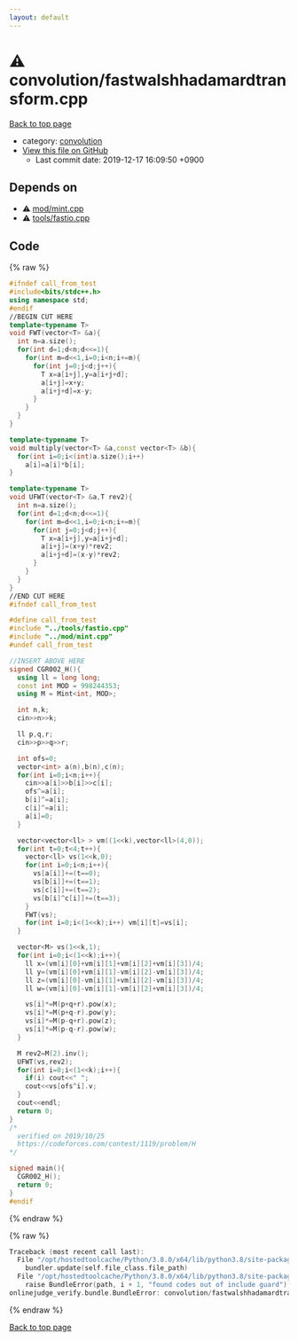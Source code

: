 ```yaml
---
layout: default
---
```


<!-- mathjax config similar to math.stackexchange -->
<script type="text/javascript" async
  src="https://cdnjs.cloudflare.com/ajax/libs/mathjax/2.7.5/MathJax.js?config=TeX-MML-AM_CHTML">
</script>
<script type="text/x-mathjax-config">
  MathJax.Hub.Config({
    TeX: { equationNumbers: { autoNumber: "AMS" }},
    tex2jax: {
      inlineMath: [ ['$','$'] ],
      processEscapes: true
    },
    "HTML-CSS": { matchFontHeight: false },
    displayAlign: "left",
    displayIndent: "2em"
  });
</script>

<script type="text/javascript" src="https://cdnjs.cloudflare.com/ajax/libs/jquery/3.4.1/jquery.min.js"></script>
<script src="https://cdn.jsdelivr.net/npm/jquery-balloon-js@1.1.2/jquery.balloon.min.js" integrity="sha256-ZEYs9VrgAeNuPvs15E39OsyOJaIkXEEt10fzxJ20+2I=" crossorigin="anonymous"></script>
<script type="text/javascript" src="../../assets/js/copy-button.js"></script>
<link rel="stylesheet" href="../../assets/css/copy-button.css" />


# :warning: convolution/fastwalshhadamardtransform.cpp

<a href="../../index.html">Back to top page</a>

* category: <a href="../../index.html#a9595c1c24c33b16056d2ad07e71682d">convolution</a>
* <a href="{{ site.github.repository_url }}/blob/master/convolution/fastwalshhadamardtransform.cpp">View this file on GitHub</a>
    - Last commit date: 2019-12-17 16:09:50 +0900




## Depends on

* :warning: <a href="../mod/mint.cpp.html">mod/mint.cpp</a>
* :warning: <a href="../tools/fastio.cpp.html">tools/fastio.cpp</a>


## Code

<a id="unbundled"></a>
{% raw %}
```cpp
#ifndef call_from_test
#include<bits/stdc++.h>
using namespace std;
#endif
//BEGIN CUT HERE
template<typename T>
void FWT(vector<T> &a){
  int n=a.size();
  for(int d=1;d<n;d<<=1){
    for(int m=d<<1,i=0;i<n;i+=m){
      for(int j=0;j<d;j++){
        T x=a[i+j],y=a[i+j+d];
        a[i+j]=x+y;
        a[i+j+d]=x-y;
      }
    }
  }
}

template<typename T>
void multiply(vector<T> &a,const vector<T> &b){
  for(int i=0;i<(int)a.size();i++)
    a[i]=a[i]*b[i];
}

template<typename T>
void UFWT(vector<T> &a,T rev2){
  int n=a.size();
  for(int d=1;d<n;d<<=1){
    for(int m=d<<1,i=0;i<n;i+=m){
      for(int j=0;j<d;j++){
        T x=a[i+j],y=a[i+j+d];
        a[i+j]=(x+y)*rev2;
        a[i+j+d]=(x-y)*rev2;
      }
    }
  }
}
//END CUT HERE
#ifndef call_from_test

#define call_from_test
#include "../tools/fastio.cpp"
#include "../mod/mint.cpp"
#undef call_from_test

//INSERT ABOVE HERE
signed CGR002_H(){
  using ll = long long;
  const int MOD = 998244353;
  using M = Mint<int, MOD>;

  int n,k;
  cin>>n>>k;

  ll p,q,r;
  cin>>p>>q>>r;

  int ofs=0;
  vector<int> a(n),b(n),c(n);
  for(int i=0;i<n;i++){
    cin>>a[i]>>b[i]>>c[i];
    ofs^=a[i];
    b[i]^=a[i];
    c[i]^=a[i];
    a[i]=0;
  }

  vector<vector<ll> > vm((1<<k),vector<ll>(4,0));
  for(int t=0;t<4;t++){
    vector<ll> vs(1<<k,0);
    for(int i=0;i<n;i++){
      vs[a[i]]+=(t==0);
      vs[b[i]]+=(t==1);
      vs[c[i]]+=(t==2);
      vs[b[i]^c[i]]+=(t==3);
    }
    FWT(vs);
    for(int i=0;i<(1<<k);i++) vm[i][t]=vs[i];
  }

  vector<M> vs(1<<k,1);
  for(int i=0;i<(1<<k);i++){
    ll x=(vm[i][0]+vm[i][1]+vm[i][2]+vm[i][3])/4;
    ll y=(vm[i][0]+vm[i][1]-vm[i][2]-vm[i][3])/4;
    ll z=(vm[i][0]-vm[i][1]+vm[i][2]-vm[i][3])/4;
    ll w=(vm[i][0]-vm[i][1]-vm[i][2]+vm[i][3])/4;

    vs[i]*=M(p+q+r).pow(x);
    vs[i]*=M(p+q-r).pow(y);
    vs[i]*=M(p-q+r).pow(z);
    vs[i]*=M(p-q-r).pow(w);
  }

  M rev2=M(2).inv();
  UFWT(vs,rev2);
  for(int i=0;i<(1<<k);i++){
    if(i) cout<<" ";
    cout<<vs[ofs^i].v;
  }
  cout<<endl;
  return 0;
}
/*
  verified on 2019/10/25
  https://codeforces.com/contest/1119/problem/H
*/

signed main(){
  CGR002_H();
  return 0;
}
#endif

```
{% endraw %}

<a id="bundled"></a>
{% raw %}
```cpp
Traceback (most recent call last):
  File "/opt/hostedtoolcache/Python/3.8.0/x64/lib/python3.8/site-packages/onlinejudge_verify/docs.py", line 339, in write_contents
    bundler.update(self.file_class.file_path)
  File "/opt/hostedtoolcache/Python/3.8.0/x64/lib/python3.8/site-packages/onlinejudge_verify/bundle.py", line 119, in update
    raise BundleError(path, i + 1, "found codes out of include guard")
onlinejudge_verify.bundle.BundleError: convolution/fastwalshhadamardtransform.cpp: line 5: found codes out of include guard

```
{% endraw %}

<a href="../../index.html">Back to top page</a>

